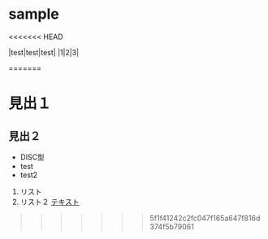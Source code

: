 sample
======
<<<<<<< HEAD


|test|test|test|
|1|2|3|

=======
# 見出１
## 見出２

* DISC型
* test
* test2

1. リスト
1. リスト２
[テキスト](http://alleyoop.jp)
>>>>>>> 5f1f41242c2fc047f165a647f816d374f5b79061
